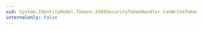 ```yaml
---
uid: System.IdentityModel.Tokens.X509SecurityTokenHandler.CanWriteToken
internalonly: False
---
```

